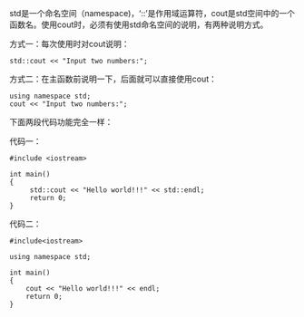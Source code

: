std是一个命名空间（namespace)，‘::’是作用域运算符，cout是std空间中的一个函数名。使用cout时，必须有使用std命名空间的说明，有两种说明方式。

方式一：每次使用时对cout说明：
```
std::cout << "Input two numbers:";
```
方式二：在主函数前说明一下，后面就可以直接使用cout：
```
using namespace std;
cout << "Input two numbers:";
```
下面两段代码功能完全一样：

代码一：
```
#include <iostream>
 
int main()
{
     std::cout << "Hello world!!!" << std::endl;
     return 0;
}
```

代码二：
```
#include<iostream>
 
using namespace std;
 
int main()
{ 
    cout << "Hello world!!!" << endl;
    return 0;
}
```
